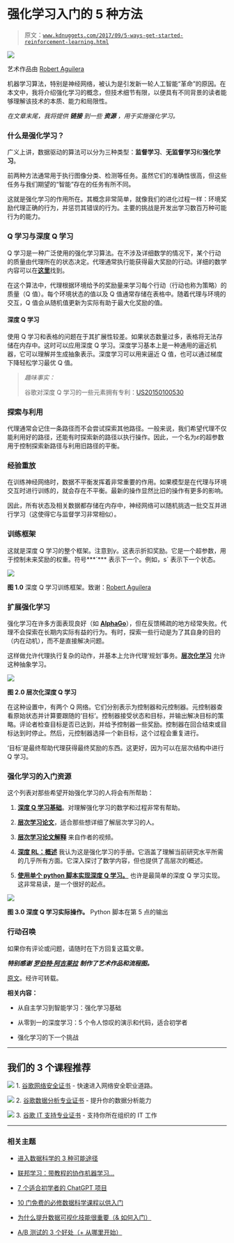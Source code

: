 # 强化学习入门的 5 种方法

> 原文：[`www.kdnuggets.com/2017/09/5-ways-get-started-reinforcement-learning.html`](https://www.kdnuggets.com/2017/09/5-ways-get-started-reinforcement-learning.html)

![](img/b1f1892f4476b0d4d7ff79f1901c2b3a.png)

艺术作品由 [Robert Aguilera](http://robertaguileradesign.com/)

机器学习算法，特别是神经网络，被认为是引发新一轮人工智能“革命”的原因。在本文中，我将介绍强化学习的概念，但技术细节有限，以便具有不同背景的读者能够理解该技术的本质、能力和局限性。

*在文章末尾，我将提供* ***链接*** *到一些* ***资源*** *，用于实施强化学习。*

### 什么是强化学习？

广义上讲，数据驱动的算法可以分为三种类型：**监督学习**、**无监督学习**和**强化学习**。

前两种方法通常用于执行图像分类、检测等任务。虽然它们的准确性很高，但这些任务与我们期望的“智能”存在的任务有所不同。

这就是强化学习的作用所在。其概念非常简单，就像我们的进化过程一样：环境奖励代理正确的行为，并惩罚其错误的行为。主要的挑战是开发出学习数百万种可能行为的能力。

### Q 学习与深度 Q 学习

Q 学习是一种广泛使用的强化学习算法。在不涉及详细数学的情况下，某个行动的质量由代理所在的状态决定。代理通常执行能获得最大奖励的行动。详细的数学内容可以在[**这里**](https://en.wikipedia.org/wiki/Q-learning)找到。

在这个算法中，代理根据环境给予的奖励量来学习每个行动（行动也称为策略）的质量（Q 值）。每个环境状态的值以及 Q 值通常存储在表格中。随着代理与环境的交互，Q 值会从随机值更新为实际有助于最大化奖励的值。

#### 深度 Q 学习

使用 Q 学习和表格的问题在于其扩展性较差。如果状态数量过多，表格将无法存储在内存中。这时可以应用深度 Q 学习。深度学习基本上是一种通用的逼近机器，它可以理解并生成抽象表示。深度学习可以用来逼近 Q 值，也可以通过梯度下降轻松学习最优 Q 值。

> *趣味事实：*
> 
> 谷歌对深度 Q 学习的一些元素拥有专利：[US20150100530](https://www.google.com/patents/US20150100530)

### 探索与利用

代理通常会记住一条路径而不会尝试探索其他路径。一般来说，我们希望代理不仅能利用好的路径，还能有时探索新的路径以执行操作。因此，一个名为*ε*的超参数用于控制探索新路径与利用旧路径的平衡。

### 经验重放

在训练神经网络时，数据不平衡发挥着非常重要的作用。如果模型是在代理与环境交互时进行训练的，就会存在不平衡。最新的操作显然比旧的操作有更多的影响。

因此，所有状态及相关数据都存储在内存中，神经网络可以随机挑选一批交互并进行学习（这使得它与监督学习非常相似）。

### 训练框架

这就是深度 Q 学习的整个框架。注意到*γ*。这表示折扣奖励。它是一个超参数，用于控制未来奖励的权重。符号***´*** 表示下一个。例如，s´ 表示下一个状态。

![](img/bec61ce4815420ff287ea8593a29a62e.png)

**图 1.0** 深度 Q 学习训练框架。致谢：[Robert Aguilera](http://robertaguileradesign.com/)

### 扩展强化学习

强化学习在许多方面表现良好（如 [**AlphaGo**](https://deepmind.com/research/alphago/)），但在反馈稀疏的地方经常失败。代理不会探索在长期内实际有益的行为。有时，探索一些行动是为了其自身的目的（内在动机），而不是直接解决问题。

这样做允许代理执行复杂的动作，并基本上允许代理‘规划’事务。[**层次化学习**](https://arxiv.org/pdf/1604.06057.pdf) 允许这种抽象学习。

![](img/df0237426aeb85f512c80ad4af86a8de.png)

**图 2.0 层次化深度 Q 学习**

在这种设置中，有两个 Q 网络。它们分别表示为控制器和元控制器。元控制器查看原始状态并计算要跟随的‘目标’。控制器接受状态和目标，并输出解决目标的策略。评论者检查目标是否已达到，并给予控制器一些奖励。控制器在回合结束或目标达到时停止。然后，元控制器选择一个新目标，这个过程会重复进行。

‘目标’是最终帮助代理获得最终奖励的东西。这更好，因为可以在层次结构中进行 Q 学习。

### 强化学习的入门资源

这个列表对那些希望开始强化学习的人将会有所帮助：

1.  [**深度 Q 学习基础**](https://www.intelnervana.com/demystifying-deep-reinforcement-learning/)。对理解强化学习的数学和过程非常有帮助。

1.  [**层次学习论文**](https://arxiv.org/pdf/1604.06057.pdf)，适合那些想详细了解层次学习的人。

1.  [**层次学习论文解释**](https://www.youtube.com/watch?v=tyRUql_ZR7Q) 来自作者的视频。

1.  [**深度 RL：概述**](https://arxiv.org/abs/1701.07274) 我认为这是强化学习的手册。它涵盖了理解当前研究水平所需的几乎所有方面。它深入探讨了数学内容，但也提供了高层次的概述。

1.  [**使用单个 python 脚本实现深度 Q 学习。**](https://gist.github.com/EderSantana/c7222daa328f0e885093#file-qlearn-py-L157) 也许是最简单的深度 Q 学习实现。这非常易读，是一个很好的起点。

![](img/3373f1c2c0122aa4b193371fc9365e4d.png)

**图 3.0 深度 Q 学习实际操作。** Python 脚本在第 5 点的输出

### 行动召唤

如果你有评论或问题，请随时在下方回复这篇文章。

***特别感谢*** [***罗伯特·阿吉莱拉***](http://robertaguileradesign.com/) ***制作了艺术作品和流程图。***

[原文](https://buzzrobot.com/5-ways-to-get-started-with-reinforcement-learning-b96d1989c575)。经许可转载。

**相关内容：**

+   从自主学习到智能学习：强化学习基础

+   从零到一的深度学习：5 个令人惊叹的演示和代码，适合初学者

+   强化学习的下一个挑战

* * *

## 我们的 3 个课程推荐

![](img/0244c01ba9267c002ef39d4907e0b8fb.png) 1\. [谷歌网络安全证书](https://www.kdnuggets.com/google-cybersecurity) - 快速进入网络安全职业道路。

![](img/e225c49c3c91745821c8c0368bf04711.png) 2\. [谷歌数据分析专业证书](https://www.kdnuggets.com/google-data-analytics) - 提升你的数据分析能力

![](img/0244c01ba9267c002ef39d4907e0b8fb.png) 3\. [谷歌 IT 支持专业证书](https://www.kdnuggets.com/google-itsupport) - 支持你所在组织的 IT 工作

* * *

### 相关主题

+   [进入数据科学的 3 种可能途径](https://www.kdnuggets.com/2022/03/3-possible-ways-get-data-science.html)

+   [联邦学习：带教程的协作机器学习…](https://www.kdnuggets.com/2021/12/federated-learning-collaborative-machine-learning-tutorial-get-started.html)

+   [7 个适合初学者的 ChatGPT 项目](https://www.kdnuggets.com/2023/08/7-beginnerfriendly-projects-get-started-chatgpt.html)

+   [10 门免费的必修数据科学课程以供入门](https://www.kdnuggets.com/10-free-must-take-data-science-courses-to-get-started)

+   [为什么提升数据可视化技能很重要（& 如何入门）](https://www.kdnuggets.com/2022/07/sphere-upskilling-data-vis-matters.html)

+   [A/B 测试的 3 个好处（+ 从哪里开始）](https://www.kdnuggets.com/2022/08/sphere-3-benefits-ab-testing-get-started.html)
